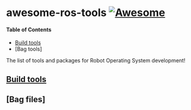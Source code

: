 # awesome-ros-tools [![Awesome](https://cdn.rawgit.com/sindresorhus/awesome/d7305f38d29fed78fa85652e3a63e154dd8e8829/media/badge.svg)](https://github.com/sindresorhus/awesome)

#### Table of Contents
* [Build tools](#awesome-ros-tools)
* [Bag tools]

The list of tools and packages for Robot Operating System development!

## [Build tools](#build-tools)

## [Bag files]

